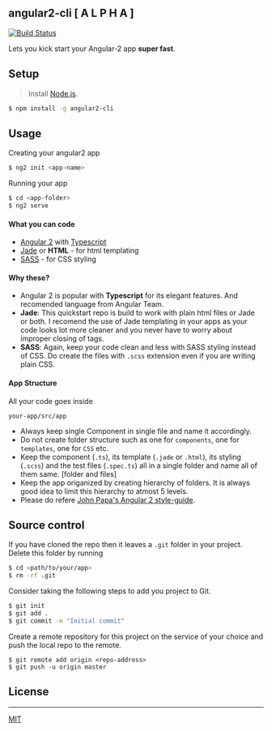 ## angular2-cli [ A L P H A ]

[![Build Status](https://travis-ci.org/madhusudhand/angular2-cli.svg?branch=master)](https://travis-ci.org/madhusudhand/angular2-cli)

Lets you kick start your Angular-2 app **super fast**.

## Setup

> Install [Node.js].

```sh
$ npm install -g angular2-cli
```

## Usage

Creating your angular2 app

```sh
$ ng2 init <app-name>
```

Running your app

```sh
$ cd <app-folder>
$ ng2 serve
```

#### What you can code

* [Angular 2][angular] with [Typescript][ts]
* [Jade] or **HTML** - for html templating
* [SASS] - for CSS styling

#### Why these?

 - Angular 2 is popular with **Typescript** for its elegant features. And recomended language from Angular Team.
 - **Jade**: This quickstart repo is build to work with plain html files or Jade or both. I recomend the use of Jade templating in your apps as your code looks lot more cleaner and you never have to worry about improper closing of tags.
 - **SASS**: Again, keep your code clean and less with SASS styling instead of CSS. Do create the files with ```.scss``` extension even if you are writing plain CSS.

#### App Structure
All your code goes inside

```
your-app/src/app
```

 - Always keep single Component in single file and name it accordingly.
 - Do not create folder structure such as one for `components`, one for `templates`, one for `CSS` etc.
 - Keep the component (`.ts`), its template (`.jade` or `.html`), its styling (`.scss`) and the test files (`.spec.ts`) all in a single folder and name all of them same. [folder and files]
 - Keep the app origanized by creating hierarchy of folders. It is always good idea to limit this hierarchy to atmost 5 levels.
 - Please do refere [John Papa's Angular 2 style-guide][a2sg].

## Source control
If you have cloned the repo then it leaves a `.git` folder in your project.
Delete this folder by running

```sh
$ cd <path/to/your/app>
$ rm -rf .git
```

Consider taking the following steps to add you project to Git.

```sh
$ git init
$ git add .
$ git commit -m "Initial commit"
```

Create a remote repository for this project on the service of your choice and push the local repo to the remote.

```
$ git remote add origin <repo-address>
$ git push -u origin master
```


## License
----

[MIT]


   [angular]: <angular.io>
   [ut]: <https://docs.angularjs.org/guide/unit-testing>
   [ts]: <http://www.typescriptlang.org>
   [jade]: <http://jade-lang.com>
   [sass]: <http://sass-lang.com>
   [grunt]: <https://gruntjs.com>
   [node.js]: <http://nodejs.org>
   [MIT]: <https://github.com/madhusudhand/angular2-quickstart/blob/master/LICENSE>
   [a2sg]: <https://github.com/johnpapa/angular-styleguide/blob/master/a2/README.md>
